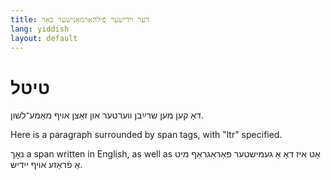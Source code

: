 ```yaml
---
title: דער ייִדישער פֿילהאַרמאָנישער כאָר
lang: yiddish
layout: default
---
```


# טיטל

דאָ קען מען שרײַבן װערטער און זאַצן אױף מאַמע־לשון.

<span dir="ltr">Here is a paragraph surrounded by span tags, with "ltr" specified.</span>

אָט איז דאָ אַ געמישטער פּאַראַגראַף מיט <span dir="ltr">a span written in English, as well as</span> נאָך אַ פֿראַזע אױף ייִדיש.
